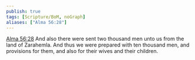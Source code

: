 ```yaml
---
publish: true
tags: [Scripture/BoM, noGraph]
aliases: ["Alma 56:28"]
---
```

[Alma 56:28](https://churchofjesuschrist.org/study/scriptures/bofm/alma/56?lang=eng&id=p28#p28) And also there were sent two thousand men unto us from the land of Zarahemla. And thus we were prepared with ten thousand men, and provisions for them, and also for their wives and their children.
